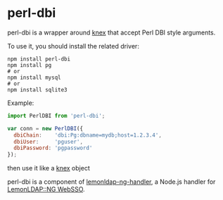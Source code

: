 # perl-dbi

perl-dbi is a wrapper around [knex](http://knexjs.org/)
that accept Perl DBI style arguments.

To use it, you should install the related driver:
```shell
npm install perl-dbi
npm install pg
# or
npm install mysql
# or
npm install sqlite3
```

Example:
```js
import PerlDBI from 'perl-dbi';

var conn = new PerlDBI({
  dbiChain:    'dbi:Pg:dbname=mydb;host=1.2.3.4',
  dbiUser:     'pguser',
  dbiPassword: 'pgpassword'
});
```
then use it like a [knex](http://knexjs.org/) object

perl-dbi is a component of [lemonldap-ng-handler](https://www.npmjs.com/package/lemonldap-ng-handler),
a Node.js handler for [LemonLDAP::NG WebSSO](https://lemonldap-ng.org).
